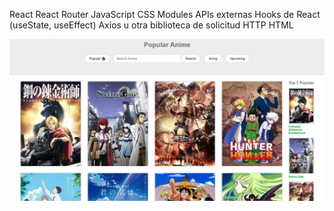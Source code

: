 React
React Router
JavaScript
CSS Modules
APIs externas
Hooks de React (useState, useEffect)
Axios u otra biblioteca de solicitud HTTP
HTML

![Captura de Pantalla](https://github.com/bytesjotaeme/animeReact/blob/main/preview10.PNG)
